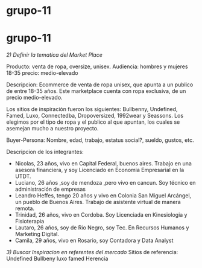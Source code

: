 # grupo-11
# grupo-11

*2) Definir la tematica del Market Place*


Producto: venta de ropa, oversize, unisex.
Audiencia: hombres y mujeres 18-35
precio: medio-elevado

Descripcion:
Ecommerce de venta de ropa unisex, que apunta a un publico de entre 18-35 años. Este marketplace cuenta con ropa exclusiva, de un precio medio-elevado.

Los sitios de inspiración fueron los siguientes: Bullbenny, Undefined, Famed, Luxo, Connectedba, Dropoversized, 1992wear y Seassons. Los elegimos por el tipo de ropa y el publico al que apuntan, los cuales se asemejan mucho a nuestro proyecto.

Buyer-Persona: Nombre, edad, trabajo, estatus social?, sueldo, gustos, etc.

Descripcion de los integrantes:
- Nicolas, 23 años, vivo en Capital Federal, buenos aires. Trabajo en una asesora financiera, y soy Licenciado en Economia Empresarial en la UTDT.
- Luciano, 26 años ,soy de mendoza ,pero vivo en cancun. Soy técnico en administración de empresas
- Leandro Heffes, tengo 20 años y vivo en Colonia San Miguel Arcángel, un pueblo de Buenos Aires. Trabajo de asistente virtual de manera remota.
- Trinidad, 26 años, vivo en Cordoba. Soy Licenciada en Kinesiologia y Fisioterapia
- Lautaro, 26 años, soy de Rio Negro, soy Tec. En Recursos Humanos y Marketing Digital.
- Camila, 29 años, vivo en Rosario, soy Contadora y Data Analyst

*3) Buscar Inspiracion en referentes del mercado*
Sitios de referencia:
Undefined
Bullbeny
luxo
famed
Herencia
